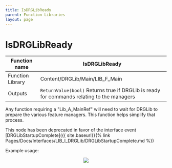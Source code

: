 ```yaml
---
title: IsDRGLibReady
parent: Function Libraries
layout: page
---
```


# IsDRGLibReady

| Function name | IsDRGLibReady |
| --- | --- |
| Function Library | Content/DRGLib/Main/LIB_F_Main |
| Outputs | `ReturnValue(bool)` Returns true if DRGLib is ready for commands relating to the managers |

Any function requiring a "Lib_A_MainRef" will need to wait for DRGLib to prepare the various feature managers. This function helps simplify that process. 

This node has been deprecated in favor of the interface event [DRGLibStartupComplete]({{ site.baseurl}}{% link Pages/Docs/Interfaces/LIB_I_DRGLib/DRGLibStartupComplete.md %})

Example usage: 
<p align="center">
<img src="https://github.com/SamsDRGMods/WikiMedia/blob/main/DRGLib/FullDocs/FunctionLibs/Uncategorized/IsDRGLibReadyUsage.png?raw=true">
</p>
